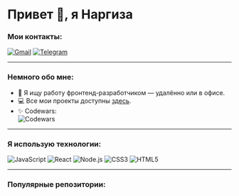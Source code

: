 # Привет 👋, я Наргиза

### Мои контакты:
[![Gmail](https://img.shields.io/badge/Gmail-red?style=for-the-badge&logo=gmail&logoColor=white)](mailto:nkonokbaeva835@gmail.com)
[![Telegram](https://img.shields.io/badge/Telegram-blue?style=for-the-badge&logo=telegram&logoColor=white)](https://t.me/naeryer)

---

### Немного обо мне:
- 🚀 Я ищу работу фронтенд-разработчиком — удалённо или в офисе.
- 💻 Все мои проекты доступны [здесь](https://github.com/ваш_профиль?tab=repositories).
- ✨ Codewars:  
![Codewars](https://www.codewars.com/users/ваш_ник/badges/large)

---

### Я использую технологии:
![JavaScript](https://img.shields.io/badge/JavaScript-black?style=flat&logo=javascript)
![React](https://img.shields.io/badge/React-blue?style=flat&logo=react)
![Node.js](https://img.shields.io/badge/Node.js-green?style=flat&logo=node.js)
![CSS3](https://img.shields.io/badge/CSS3-blue?style=flat&logo=css3)
![HTML5](https://img.shields.io/badge/HTML5-orange?style=flat&logo=html5)

---

### Популярные репозитории:
